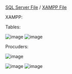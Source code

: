 [SQL Server File](SQL_Server/retsepti_raamat.sql) /
[XAMPP File](XAMPP/retsepti_raamat.sql)

XAMPP:

Tables:

![image](https://github.com/user-attachments/assets/ead0bc84-8c32-4121-99f5-2a093579ec0f)
![image](https://github.com/user-attachments/assets/338e5241-9893-471d-a5ab-464a5eafe8cc)

Procuders:

![image](https://github.com/user-attachments/assets/42a901d9-7ba6-4e60-91c1-382f4e728991)

![image](https://github.com/user-attachments/assets/66296244-ce5c-42fb-8195-505206497073)
![image](https://github.com/user-attachments/assets/9d222822-f03a-411f-bbf4-d4c51d31040f)
